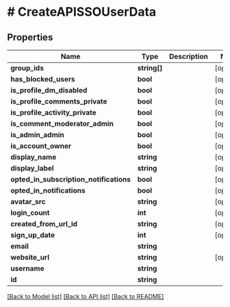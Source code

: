 # # CreateAPISSOUserData

## Properties

Name | Type | Description | Notes
------------ | ------------- | ------------- | -------------
**group_ids** | **string[]** |  | [optional]
**has_blocked_users** | **bool** |  | [optional]
**is_profile_dm_disabled** | **bool** |  | [optional]
**is_profile_comments_private** | **bool** |  | [optional]
**is_profile_activity_private** | **bool** |  | [optional]
**is_comment_moderator_admin** | **bool** |  | [optional]
**is_admin_admin** | **bool** |  | [optional]
**is_account_owner** | **bool** |  | [optional]
**display_name** | **string** |  | [optional]
**display_label** | **string** |  | [optional]
**opted_in_subscription_notifications** | **bool** |  | [optional]
**opted_in_notifications** | **bool** |  | [optional]
**avatar_src** | **string** |  | [optional]
**login_count** | **int** |  | [optional]
**created_from_url_id** | **string** |  | [optional]
**sign_up_date** | **int** |  | [optional]
**email** | **string** |  |
**website_url** | **string** |  | [optional]
**username** | **string** |  |
**id** | **string** |  |

[[Back to Model list]](../../README.md#models) [[Back to API list]](../../README.md#endpoints) [[Back to README]](../../README.md)
